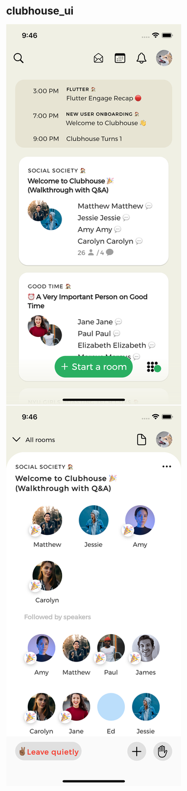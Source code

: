 # clubhouse_ui

![home_screen](../clubhouse_ui/screenshots/1.png)
![room_screen](../clubhouse_ui/screenshots/2.png)


